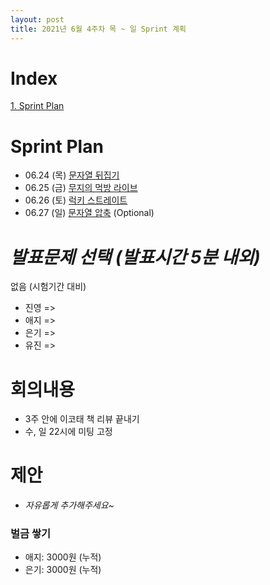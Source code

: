 ```yaml
---
layout: post
title: 2021년 6월 4주차 목 ~ 일 Sprint 계획
---
```


# Index

[1. Sprint Plan](#Sprint-Plan)



# Sprint Plan

- 06.24 (목) [문자열 뒤집기](https://www.acmicpc.net/problem/1439) 
- 06.25 (금) [무지의 먹방 라이브](https://programmers.co.kr/learn/courses/30/lessons/42891)
- 06.26 (토) [럭키 스트레이트](https://www.acmicpc.net/problem/18406) 
- 06.27 (일) [문자열 압축](https://programmers.co.kr/learn/courses/30/lessons/60057) (Optional)



# _발표문제 선택 (발표시간 5분 내외)_

없음 (시험기간 대비)

- 진영 => 
- 애지 => 
- 은기 => 
- 유진 => 



# 회의내용

- 3주 안에 이코태 책 리뷰 끝내기
- 수, 일 22시에 미팅 고정



# 제안

- _자유롭게 추가해주세요~_



### 벌금 쌓기

- 애지: 3000원 (누적)
- 은기: 3000원 (누적)
